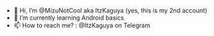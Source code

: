 - 👋 Hi, I’m @MizuNotCool aka ItzKaguya (yes, this is my 2nd account)
- 🌱 I’m currently learning Android basics
- 📫 How to reach me? : @ItzKaguya on Telegram

<!---
MizuNotCool/MizuNotCool is a ✨ special ✨ repository because its `README.md` (this file) appears on your GitHub profile.
You can click the Preview link to take a look at your changes.
--->
